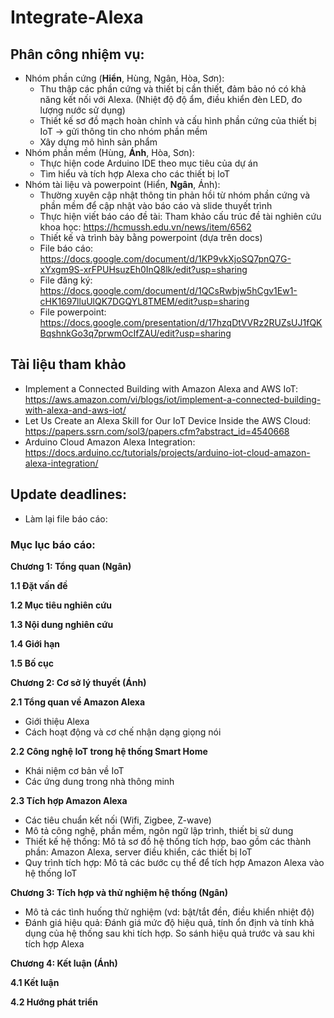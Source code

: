 # Integrate-Alexa

## Phân công nhiệm vụ:
- Nhóm phần cứng (**Hiển**, Hùng, Ngân, Hòa, Sơn):
  + Thu thập các phần cứng và thiết bị cần thiết, đảm bảo nó có khả năng kết nối với Alexa. (Nhiệt độ độ ẩm, điều khiển đèn LED, đo lượng nước sử dụng)
  + Thiết kế sơ đồ mạch hoàn chỉnh và cấu hình phần cứng của thiết bị IoT -> gửi thông tin cho nhóm phần mềm
  + Xây dựng mô hình sản phẩm
- Nhóm phần mềm (Hùng, **Ánh**, Hòa, Sơn):
  + Thực hiện code Arduino IDE theo mục tiêu của dự án
  + Tìm hiểu và tích hợp Alexa cho các thiết bị IoT
- Nhóm tài liệu và powerpoint (Hiển, **Ngân**, Ánh):
  + Thường xuyên cập nhật thông tin phản hồi từ nhóm phần cứng và phần mềm để cập nhật vào báo cáo và slide thuyết trình
  + Thực hiện viết báo cáo đề tài: Tham khảo cấu trúc đề tài nghiên cứu khoa học: https://hcmussh.edu.vn/news/item/6562
  + Thiết kế và trình bày bằng powerpoint (dựa trên docs)
  + File báo cáo: https://docs.google.com/document/d/1KP9vkXjoSQ7pnQ7G-xYxgm9S-xrFPUHsuzEh0InQ8lk/edit?usp=sharing
  + File đăng ký: https://docs.google.com/document/d/1QCsRwbjw5hCgv1Ew1-cHK1697lluUlQK7DGQYL8TMEM/edit?usp=sharing
  + File powerpoint: https://docs.google.com/presentation/d/17hzqDtVVRz2RUZsUJ1fQKBqshnkGo3q7prwmOcIfZAU/edit?usp=sharing

## Tài liệu tham khảo
- Implement a Connected Building with Amazon Alexa and AWS IoT: https://aws.amazon.com/vi/blogs/iot/implement-a-connected-building-with-alexa-and-aws-iot/
- Let Us Create an Alexa Skill for Our IoT Device Inside the AWS Cloud: https://papers.ssrn.com/sol3/papers.cfm?abstract_id=4540668
- Arduino Cloud Amazon Alexa Integration: https://docs.arduino.cc/tutorials/projects/arduino-iot-cloud-amazon-alexa-integration/

## Update deadlines: 
- Làm lại file báo cáo:
### Mục lục báo cáo:
**Chương 1: Tổng quan (Ngân)**

**1.1 Đặt vấn đề**

**1.2 Mục tiêu nghiên cứu**

**1.3 Nội dung nghiên cứu**

**1.4 Giới hạn**

**1.5 Bố cục**

**Chương 2: Cơ sở lý thuyết (Ánh)**

**2.1 Tổng quan về Amazon Alexa**

- Giới thiệu Alexa
- Cách hoạt động và cơ chế nhận dạng giọng nói
  
**2.2 Công nghệ IoT trong hệ thống Smart Home**

- Khái niệm cơ bản về IoT
- Các ứng dung trong nhà thông minh
  
**2.3 Tích hợp Amazon Alexa**

- Các tiêu chuẩn kết nối (Wifi, Zigbee, Z-wave)
- Mô tả công nghệ, phần mềm, ngôn ngữ lập trình, thiết bị sử dung
- Thiết kế hệ thống: Mô tả sơ đồ hệ thống tích hợp, bao gồm các thành phần: Amazon Alexa, server điều khiển, các thiết bị IoT
- Quy trình tích hợp: Mô tả các bước cụ thể để tích hợp Amazon Alexa vào hệ thống IoT

**Chương 3: Tích hợp và thử nghiệm hệ thống (Ngân)**

- Mô tả các tình huống thử nghiệm (vd: bật/tắt đền, điều khiển nhiệt độ)
- Đánh giá hiệu quả: Đánh giá mức độ hiệu quả, tính ổn định và tính khả dụng của hệ thống sau khi tích hợp. So sánh hiệu quả trước và sau khi tích hợp Alexa

**Chương 4: Kết luận (Ánh)**

**4.1 Kết luận**

**4.2 Hướng phát triển**

